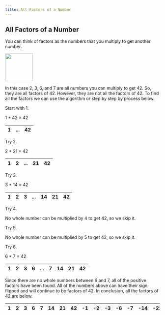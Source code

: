 ```yaml
---
title: All Factors of a Number
---
```

## All Factors of a Number

You can think of factors as the numbers that you multiply to get another number.

<img src="https://upload.wikimedia.org/wikipedia/commons/e/e8/Factor_Tree_of_42.png" width="90">

In this case 2, 3, 6, and 7 are all numbers you can multiply to get 42. So, they are all factors of 42. However, they are not all the factors of 42. To find all the factors we can use the algorithm or step by step by process below.

Start with 1. 

1 * 42 = 42

1 | ... | 42
--- | --- | ---

Try 2. 

2 * 21 = 42

1 | 2 | ... | 21 | 42
--- | --- | --- | --- | ---

Try 3. 

3 * 14 = 42

1 | 2 | 3 | ... | 14 | 21 | 42
--- | --- | --- | --- | --- | --- | ---

Try 4.

No whole number can be multiplied by 4 to get 42, so we skip it.

Try 5.

No whole number can be multiplied by 5 to get 42, so we skip it.

Try 6.

6 * 7 = 42


1 | 2 | 3 | 6 | ... | 7 | 14 | 21 | 42
 --- | --- | --- | --- | --- | --- | --- | --- | ---

Since there are no whole numbers between 6 and 7, all of the positive factors have been found. All of the numbers above can have their sign flipped and will continue to be factors of 42. In conclusion, all the factors of 42 are below.

1 | 2 | 3 | 6 | 7 | 14 | 21 | 42 | -1 | -2 | -3 | -6 | -7 | -14 | -21 | -42
 --- | --- | --- | --- | --- | --- | --- | --- | --- | --- | --- | --- | --- | --- | --- | ---

